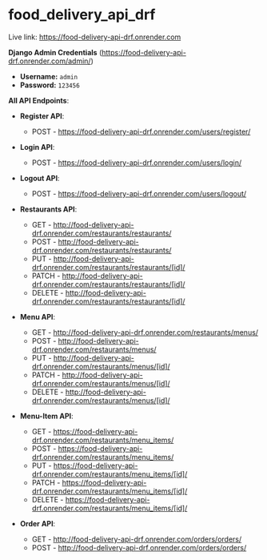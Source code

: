 # food_delivery_api_drf

Live link: https://food-delivery-api-drf.onrender.com

**Django Admin Credentials** (https://food-delivery-api-drf.onrender.com/admin/)
- **Username:** `admin`
- **Password:** `123456`

**All API Endpoints**:
  - **Register API**:
    - POST - https://food-delivery-api-drf.onrender.com/users/register/
  - **Login API**:
    - POST - https://food-delivery-api-drf.onrender.com/users/login/
  - **Logout API**:
    - POST - https://food-delivery-api-drf.onrender.com/users/logout/


  - **Restaurants API**:
    - GET - http://food-delivery-api-drf.onrender.com/restaurants/restaurants/
    - POST - http://food-delivery-api-drf.onrender.com/restaurants/restaurants/
    - PUT - http://food-delivery-api-drf.onrender.com/restaurants/restaurants/[id]/
    - PATCH - http://food-delivery-api-drf.onrender.com/restaurants/restaurants/[id]/
    - DELETE - http://food-delivery-api-drf.onrender.com/restaurants/restaurants/[id]/
  - **Menu API**:
    - GET - http://food-delivery-api-drf.onrender.com/restaurants/menus/
    - POST - http://food-delivery-api-drf.onrender.com/restaurants/menus/
    - PUT - http://food-delivery-api-drf.onrender.com/restaurants/menus/[id]/
    - PATCH - http://food-delivery-api-drf.onrender.com/restaurants/menus/[id]/
    - DELETE - http://food-delivery-api-drf.onrender.com/restaurants/menus/[id]/
  - **Menu-Item API**:
    - GET - https://food-delivery-api-drf.onrender.com/restaurants/menu_items/
    - POST - https://food-delivery-api-drf.onrender.com/restaurants/menu_items/
    - PUT - https://food-delivery-api-drf.onrender.com/restaurants/menu_items/[id]/
    - PATCH - https://food-delivery-api-drf.onrender.com/restaurants/menu_items/[id]/
    - DELETE - https://food-delivery-api-drf.onrender.com/restaurants/menu_items/[id]/
  - **Order API**:
    - GET - http://food-delivery-api-drf.onrender.com/orders/orders/
    - POST - http://food-delivery-api-drf.onrender.com/orders/orders/